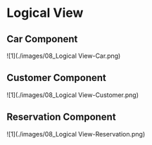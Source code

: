 Logical View 
===============

Car Component
----------------------

![1](./images/08_Logical View-Car.png)

Customer Component
----------------------

![1](./images/08_Logical View-Customer.png)

Reservation Component
----------------------

![1](./images/08_Logical View-Reservation.png)
